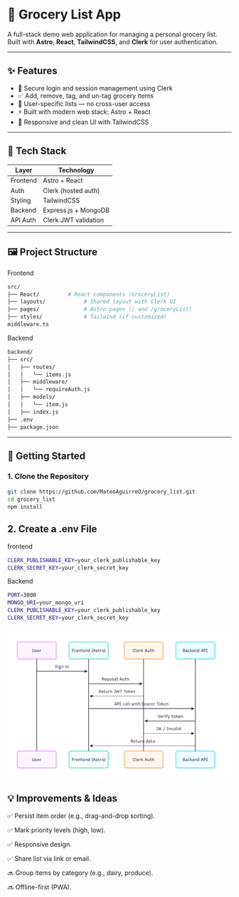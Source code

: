 # 🛒 Grocery List App

A full-stack demo web application for managing a personal grocery list. Built with **Astro**, **React**, **TailwindCSS**, and **Clerk** for user authentication.

---

## ✨ Features

- 🔐 Secure login and session management using Clerk
- ✅ Add, remove, tag, and un-tag grocery items
- 👥 User-specific lists — no cross-user access
- ⚡ Built with modern web stack: Astro + React
- 🎨 Responsive and clean UI with TailwindCSS

---

## 🧱 Tech Stack

| Layer    | Technology           |
| -------- | -------------------- |
| Frontend | Astro + React        |
| Auth     | Clerk (hosted auth)  |
| Styling  | TailwindCSS          |
| Backend  | Express.js + MongoDB |
| API Auth | Clerk JWT validation |

---

## 🖼️ Project Structure

Frontend

```bash
src/
├── React/         # React components (GroceryList)
├── layouts/            # Shared layout with Clerk UI
├── pages/              # Astro pages (/ and /groceryList)
├── styles/             # Tailwind (if customized)
middleware.ts
```

Backend

```bash
backend/
├── src/
│   ├── routes/
│   │   └── items.js
│   ├── middleware/
│   │   └── requireAuth.js
│   ├── models/
│   │   └── item.js
│   ├── index.js
├── .env
├── package.json
```

---

## 🚀 Getting Started

### 1. Clone the Repository

```bash
git clone https://github.com/MateoAguirreO/grocery_list.git
cd grocery_list
npm install
```

## 2. Create a .env File

frontend

```bash
CLERK_PUBLISHABLE_KEY=your_clerk_publishable_key
CLERK_SECRET_KEY=your_clerk_secret_key
```

Backend

```bash
PORT=3000
MONGO_URI=your_mongo_uri
CLERK_PUBLISHABLE_KEY=your_clerk_publishable_key
CLERK_SECRET_KEY=your_clerk_secret_key
```

![Software Diagram](software-diagram.png)

## 💡 Improvements & Ideas

✅ Persist item order (e.g., drag-and-drop sorting).

✅ Mark priority levels (high, low).

✅ Responsive design.

✅ Share list via link or email.

🔜 Group items by category (e.g., dairy, produce).

🔜 Offline-first (PWA).
